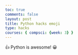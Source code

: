 ```yaml
---
toc: true
comments: false
layout: post
title: Python hacks emoji 
type: hacks
courses: { compsci: {week: 3} }
---
```

👍 Python is awesome! 😀